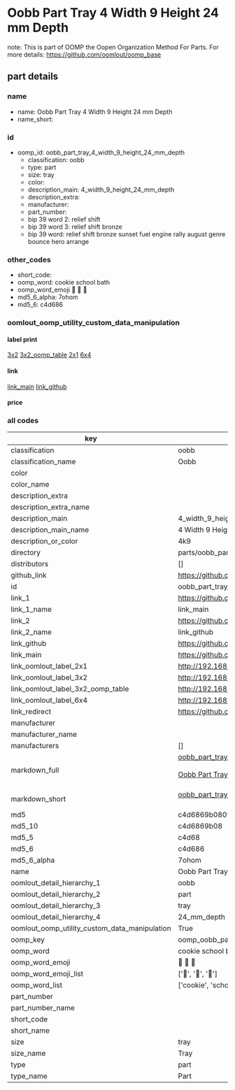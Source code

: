 # Oobb Part Tray 4 Width 9 Height 24 mm Depth  

note: This is part of OOMP the Oopen Organization Method For Parts. For more details: https://github.com/oomlout/oomp_base

##  part details
  







### name
* name: Oobb Part Tray 4 Width 9 Height 24 mm Depth
* name_short: 
### id
* oomp_id: oobb_part_tray_4_width_9_height_24_mm_depth
  * classification: oobb
  * type: part
  * size: tray
  * color: 
  * description_main: 4_width_9_height_24_mm_depth
  * description_extra: 
  * manufacturer: 
  * part_number: 
  * bip 39 word 2: relief shift
  * bip 39 word 3: relief shift bronze
  * bip 39 word: relief shift bronze sunset fuel engine rally august genre bounce hero arrange

### other_codes
* short_code: 
* oomp_word: cookie school bath
* oomp_word_emoji :cookie: :school: :bath:
* md5_6_alpha: 7ohom
* md5_6: c4d686






### oomlout_oomp_utility_custom_data_manipulation
#### label print
[3x2](http://192.168.1.245:1112/?label=oomp%207ohom)
[3x2_oomp_table](http://192.168.1.108:1112/?label=oomp%207ohom)
[2x1](http://192.168.1.242:1112/?label=oomp%207ohom)
[6x4](http://192.168.1.55:1112/?label=oomp%207ohom)    

#### link

[link_main](https://github.com/oomlout/oomlout_oomp_version_1_messy/tree/main/parts/oobb_part_tray_4_width_9_height_24_mm_depth) [link_github](https://github.com/oomlout/oomlout_oomp_version_1_messy/tree/main/parts/oobb_part_tray_4_width_9_height_24_mm_depth)                             

#### price







### all codes 
| key | value |  
| --- | --- |  
| classification | oobb |  
| classification_name | Oobb |  
| color |  |  
| color_name |  |  
| description_extra |  |  
| description_extra_name |  |  
| description_main | 4_width_9_height_24_mm_depth |  
| description_main_name | 4 Width 9 Height 24 mm Depth |  
| description_or_color | 4k9 |  
| directory | parts/oobb_part_tray_4_width_9_height_24_mm_depth |  
| distributors | [] |  
| github_link | https://github.com/oomlout/oomlout_oomp_part_src/tree/main/parts/oobb_part_tray_4_width_9_height_24_mm_depth |  
| id | oobb_part_tray_4_width_9_height_24_mm_depth |  
| link_1 | https://github.com/oomlout/oomlout_oomp_version_1_messy/tree/main/parts/oobb_part_tray_4_width_9_height_24_mm_depth |  
| link_1_name | link_main |  
| link_2 | https://github.com/oomlout/oomlout_oomp_version_1_messy/tree/main/parts/oobb_part_tray_4_width_9_height_24_mm_depth |  
| link_2_name | link_github |  
| link_github | https://github.com/oomlout/oomlout_oomp_version_1_messy/tree/main/parts/oobb_part_tray_4_width_9_height_24_mm_depth |  
| link_main | https://github.com/oomlout/oomlout_oomp_version_1_messy/tree/main/parts/oobb_part_tray_4_width_9_height_24_mm_depth |  
| link_oomlout_label_2x1 | http://192.168.1.242:1112/?label=oomp%207ohom |  
| link_oomlout_label_3x2 | http://192.168.1.245:1112/?label=oomp%207ohom |  
| link_oomlout_label_3x2_oomp_table | http://192.168.1.108:1112/?label=oomp%207ohom |  
| link_oomlout_label_6x4 | http://192.168.1.55:1112/?label=oomp%207ohom |  
| link_redirect | https://github.com/oomlout/oomlout_oomp_version_1_messy/tree/main/parts/oobb_part_tray_4_width_9_height_24_mm_depth |  
| manufacturer |  |  
| manufacturer_name |  |  
| manufacturers | [] |  
| markdown_full | [oobb_part_tray_4_width_9_height_24_mm_depth](none)<br>[](none)<br>[Oobb Part Tray 4 Width 9 Height 24 Mm Depth](none)<br><br> |  
| markdown_short | [oobb_part_tray_4_width_9_height_24_mm_depth](none)<br><br> |  
| md5 | c4d6869b080f362929aefd98397175aa |  
| md5_10 | c4d6869b08 |  
| md5_5 | c4d68 |  
| md5_6 | c4d686 |  
| md5_6_alpha | 7ohom |  
| name | Oobb Part Tray 4 Width 9 Height 24 mm Depth |  
| oomlout_detail_hierarchy_1 | oobb |  
| oomlout_detail_hierarchy_2 | part |  
| oomlout_detail_hierarchy_3 | tray |  
| oomlout_detail_hierarchy_4 | 24_mm_depth |  
| oomlout_oomp_utility_custom_data_manipulation | True |  
| oomp_key | oomp_oobb_part_tray_4_width_9_height_24_mm_depth |  
| oomp_word | cookie school bath |  
| oomp_word_emoji | :cookie: :school: :bath: |  
| oomp_word_emoji_list | [':cookie:', ':school:', ':bath:'] |  
| oomp_word_list | ['cookie', 'school', 'bath'] |  
| part_number |  |  
| part_number_name |  |  
| short_code |  |  
| short_name |  |  
| size | tray |  
| size_name | Tray |  
| type | part |  
| type_name | Part |  
